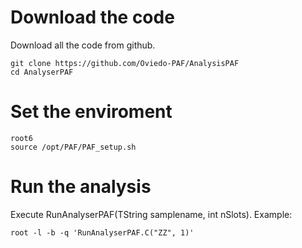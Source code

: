 Download the code
====

Download all the code from github.

    git clone https://github.com/Oviedo-PAF/AnalysisPAF
    cd AnalyserPAF





Set the enviroment
====

    root6
    source /opt/PAF/PAF_setup.sh


Run the analysis
====

Execute RunAnalyserPAF(TString samplename, int nSlots). Example: 

    root -l -b -q 'RunAnalyserPAF.C("ZZ", 1)'

